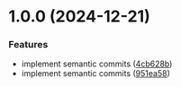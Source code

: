 # 1.0.0 (2024-12-21)


### Features

* implement semantic commits ([4cb628b](https://github.com/dsabalete/my-1-rm/commit/4cb628b681799663f1603b9e24c795877019e6db))
* implement semantic commits ([951ea58](https://github.com/dsabalete/my-1-rm/commit/951ea58399aaa36938627bf4313be95455d4ea9d))
